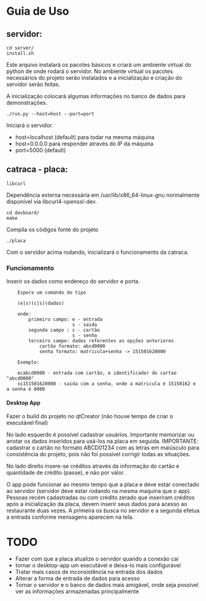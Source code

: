 # Guia de Uso

## servidor:

	cd server/
	install.sh

Este arquivo instalará os pacotes básicos e criará um ambiente virtual do python de onde rodará o servidor. No ambiente virtual os pacotes necessários do projeto serão instalados e a inicialização e criação do servidor serão feitas.

A inicialização colocará algumas informações no banco de dados para demonstrações.

	./run.py --host=host --port=port

Iniciará o servidor.

 * host=localhost (default) para todar na mesma máquina
 * host=0.0.0.0 para responder através do IP da máquina
 * port=5000 (default)

## catraca - placa:

	libcurl  
 Dependência externa necessária em /usr/lib/x86_64-linux-gnu normalmente disponível via libcurl4-openssl-dev.
 
 	cd devboard/
 	make
 Compila os códigos fonte do projeto
 
 	./placa
 Com o servidor acima rodando, inicializará o funcionamento da catraca.
 
 ### Funcionamento
 
 Inserir os dados como endereço do servidor e porta.
    
    	Espera um comando do tipo

		(e|s)(c|s)(dados)

		onde:
			primeiro campo: e - entrada
							s - saida
			segunda campo : c - cartão
							s - senha
			terceiro campo: dados referentes as opções anteriores
				cartão formato: abcd0000
				senha formato: matricula+senha -> 151501620000

		Exemplo:

		ecabcd0000 - entrada com cartão, e identificador do cartao "abcd0000"
		ss151501620000 - saida com a senha, onde a matricula é 15150162 e a senha é 0000
        
  #### Desktop App
  
  Fazer o build do projeto no qtCreator (não houve tempo de criar o executável final)
    
  No lado esquerdo é possível cadastrar usuários. Importante memorizar ou anotar os dados inseridos para usá-los na placa em seguida. IMPORTANTE: cadastrar o cartão no formato ABCD01234 com as letras em maiúsculo para consistência do projeto, pois não foi possível corrigir todas as situações.
  
  No lado direito insere-se créditos através da informação do cartão e quantidade de crédito (passe), e não por valor.
  
  O app pode funcionar ao mesmo tempo que a placa e deve estar conectado ao servidor (servidor deve estar rodando na mesma maquina que o app). Pessoas recém cadastradas ou com crédito zerado que inseriram créditos após a inicialização da placa, devem inserir seus dados para acesso ao restaurante duas vezes. A primeira os busca no servidor e a segunda efetua a entrada conforme mensagens aparecem na tela.
  
  
 # TODO
 
  * Fazer com que a placa atualize o servidor quando a conexão cai
  * tornar o desktop-app um executável e deixa-lo mais configurável
  * Tratar mais casos de inconsistência na entrada dos dados
  * Alterar a forma de entrada de dados para acesso
  * Tornar o servidor e o banco de dados mais amigável, onde seja possível ver as informações armazenadas principalmente